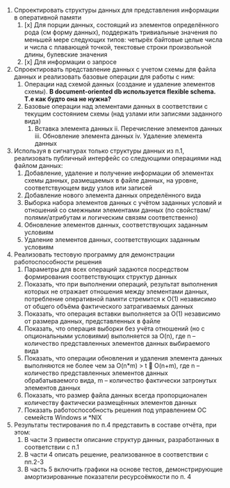 1. Спроектировать структуры данных для представления информации в оперативной памяти
    1. [x] Для порции данных, состоящий из элементов определённого рода (см форму данных),
       поддержать тривиальные значения по меньшей мере следующих типов: четырёх байтовые
       целые числа и числа с плавающей точкой, текстовые строки произвольной длины, булевские
       значения
    2. [x] Для информации о запросе
2. Спроектировать представление данных с учетом схемы для файла данных и реализовать базовые
   операции для работы с ним:
    1. Операции над схемой данных (создание и удаление элементов схемы).
       **В document-oriented db используется flexible schema. Т.е как будто она не нужна?**
    2. Базовые операции над элементами данных в соответствии с текущим состоянием схемы (над
       узлами или записями заданного вида)
        1. Вставка элемента данных
       ii. Перечисление элементов данных
       iii. Обновление элемента данных
       iv. Удаление элемента данных
3. Используя в сигнатурах только структуры данных из п.1, реализовать публичный интерфейс со
   следующими операциями над файлом данных:
    1. Добавление, удаление и получение информации об элементах схемы данных, размещаемых в
       файле данных, на уровне, соответствующем виду узлов или записей
    2. Добавление нового элемента данных определённого вида
    3. Выборка набора элементов данных с учётом заданных условий и отношений со смежными
       элементами данных (по свойствам/полями/атрибутам и логическим связям соответственно)
    4. Обновление элементов данных, соответствующих заданным условиям
    5. Удаление элементов данных, соответствующих заданным условиям
4. Реализовать тестовую программу для демонстрации работоспособности решения
    1. Параметры для всех операций задаются посредством формирования соответствующих структур
       данных
    2. Показать, что при выполнении операций, результат выполнения которых не отражает
       отношения между элементами данных, потребление оперативной памяти стремится к O(1)
       независимо от общего объёма фактического затрагиваемых данных
    3. Показать, что операция вставки выполняется за O(1) независимо от размера данных,
       представленных в файле
    4. Показать, что операция выборки без учёта отношений (но с опциональными условиями)
       выполняется за O(n), где n – количество представленных элементов данных выбираемого вида
    5. Показать, что операции обновления и удаления элемента данных выполняются не более чем за
       O(n*m) > t  O(n+m), где n – количество представленных элементов данных обрабатываемого
       вида, m – количество фактически затронутых элементов данных
    6. Показать, что размер файла данных всегда пропорционален количеству фактически размещённых элементов данных
    7. Показать работоспособность решения под управлением ОС семейств Windows и *NIX
5. Результаты тестирования по п.4 представить в составе отчёта, при этом:
    1. В части 3 привести описание структур данных, разработанных в соответствии с п.1
    2. В части 4 описать решение, реализованное в соответствии с пп.2-3
    3. В часть 5 включить графики на основе тестов, демонстрирующие амортизированные показатели
       ресурсоёмкости по п. 4